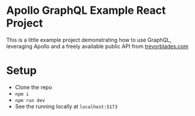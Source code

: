 # Apollo GraphQL Example React Project

This is a little example project demonstrating how to use GraphQL, leveraging Apollo and a freely available public API from [trevorblades.com](https://trevorblades.com)

# Setup

- Clone the repo
- `npm i`
- `npm run dev`
- See the running locally at `localhost:5173`
